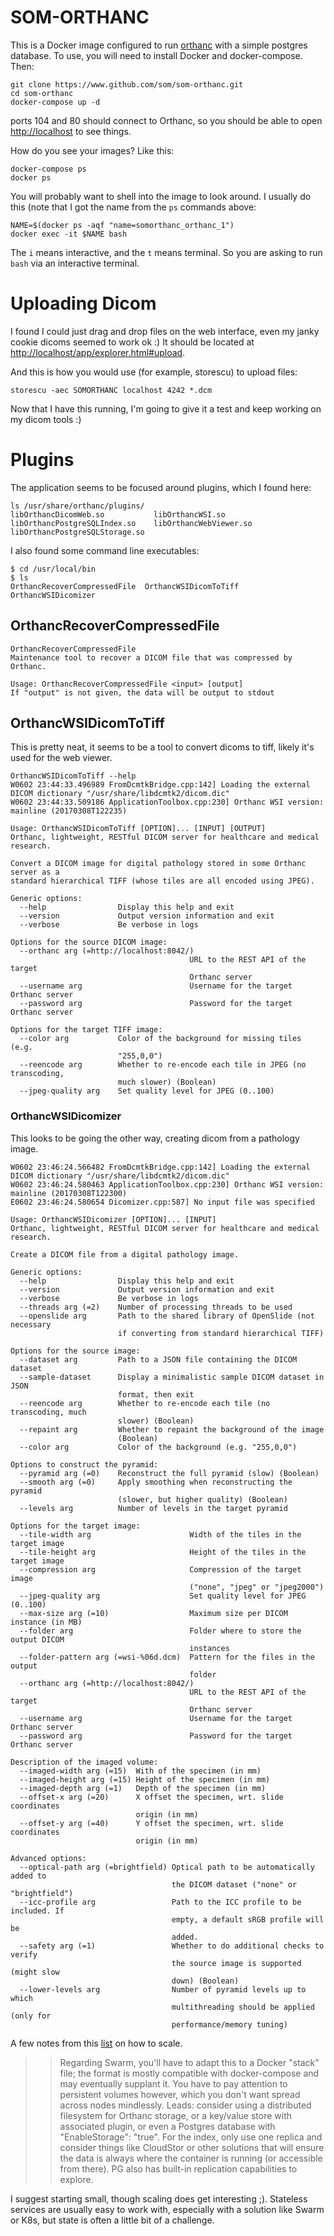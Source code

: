 # SOM-ORTHANC

This is a Docker image configured to run [orthanc](http://book.orthanc-server.com/users/docker.html) with a simple postgres database. To use, you will need to install Docker and docker-compose. Then:

```
git clone https://www.github.com/som/som-orthanc.git
cd som-orthanc
docker-compose up -d
```

ports 104 and 80 should connect to Orthanc, so you should be able to open [http://localhost](http://localhost) to see things.

How do you see your images? Like this:

```
docker-compose ps
docker ps
```

You will probably want to shell into the image to look around. I usually do this (note that I got the name from the `ps` commands above:

```
NAME=$(docker ps -aqf "name=somorthanc_orthanc_1")
docker exec -it $NAME bash
```

The `i` means interactive, and the `t` means terminal. So you are asking to run `bash` via an interactive terminal.

# Uploading Dicom
I found I could just drag and drop files on the web interface, even my janky cookie dicoms seemed to work ok :) It should be located at [http://localhost/app/explorer.html#upload](http://localhost/app/explorer.html#upload).

And this is how you would use (for example, storescu) to upload files:

```
storescu -aec SOMORTHANC localhost 4242 *.dcm
```

Now that I have this running, I'm going to give it a test and keep working on my dicom tools :)


# Plugins
The application seems to be focused around plugins, which I found here:

```
ls /usr/share/orthanc/plugins/
libOrthancDicomWeb.so           libOrthancWSI.so
libOrthancPostgreSQLIndex.so    libOrthancWebViewer.so
libOrthancPostgreSQLStorage.so
```

I also found some command line executables:

```
$ cd /usr/local/bin
$ ls
OrthancRecoverCompressedFile  OrthancWSIDicomToTiff  OrthancWSIDicomizer
```

## OrthancRecoverCompressedFile

```
OrthancRecoverCompressedFile       
Maintenance tool to recover a DICOM file that was compressed by Orthanc.

Usage: OrthancRecoverCompressedFile <input> [output]
If "output" is not given, the data will be output to stdout
```

## OrthancWSIDicomToTiff
This is pretty neat, it seems to be a tool to convert dicoms to tiff, likely it's used for the web viewer.

```
OrthancWSIDicomToTiff --help
W0602 23:44:33.496989 FromDcmtkBridge.cpp:142] Loading the external DICOM dictionary "/usr/share/libdcmtk2/dicom.dic"
W0602 23:44:33.509186 ApplicationToolbox.cpp:230] Orthanc WSI version: mainline (20170308T122235)

Usage: OrthancWSIDicomToTiff [OPTION]... [INPUT] [OUTPUT]
Orthanc, lightweight, RESTful DICOM server for healthcare and medical research.

Convert a DICOM image for digital pathology stored in some Orthanc server as a
standard hierarchical TIFF (whose tiles are all encoded using JPEG).

Generic options:
  --help                Display this help and exit
  --version             Output version information and exit
  --verbose             Be verbose in logs

Options for the source DICOM image:
  --orthanc arg (=http://localhost:8042/)
                                        URL to the REST API of the target 
                                        Orthanc server
  --username arg                        Username for the target Orthanc server
  --password arg                        Password for the target Orthanc server

Options for the target TIFF image:
  --color arg           Color of the background for missing tiles (e.g. 
                        "255,0,0")
  --reencode arg        Whether to re-encode each tile in JPEG (no transcoding,
                        much slower) (Boolean)
  --jpeg-quality arg    Set quality level for JPEG (0..100)

```

###  OrthancWSIDicomizer 
This looks to be going the other way, creating dicom from a pathology image.

```
W0602 23:46:24.566482 FromDcmtkBridge.cpp:142] Loading the external DICOM dictionary "/usr/share/libdcmtk2/dicom.dic"
W0602 23:46:24.580463 ApplicationToolbox.cpp:230] Orthanc WSI version: mainline (20170308T122300)
E0602 23:46:24.580654 Dicomizer.cpp:587] No input file was specified

Usage: OrthancWSIDicomizer [OPTION]... [INPUT]
Orthanc, lightweight, RESTful DICOM server for healthcare and medical research.

Create a DICOM file from a digital pathology image.

Generic options:
  --help                Display this help and exit
  --version             Output version information and exit
  --verbose             Be verbose in logs
  --threads arg (=2)    Number of processing threads to be used
  --openslide arg       Path to the shared library of OpenSlide (not necessary 
                        if converting from standard hierarchical TIFF)

Options for the source image:
  --dataset arg         Path to a JSON file containing the DICOM dataset
  --sample-dataset      Display a minimalistic sample DICOM dataset in JSON 
                        format, then exit
  --reencode arg        Whether to re-encode each tile (no transcoding, much 
                        slower) (Boolean)
  --repaint arg         Whether to repaint the background of the image 
                        (Boolean)
  --color arg           Color of the background (e.g. "255,0,0")

Options to construct the pyramid:
  --pyramid arg (=0)    Reconstruct the full pyramid (slow) (Boolean)
  --smooth arg (=0)     Apply smoothing when reconstructing the pyramid 
                        (slower, but higher quality) (Boolean)
  --levels arg          Number of levels in the target pyramid

Options for the target image:
  --tile-width arg                      Width of the tiles in the target image
  --tile-height arg                     Height of the tiles in the target image
  --compression arg                     Compression of the target image 
                                        ("none", "jpeg" or "jpeg2000")
  --jpeg-quality arg                    Set quality level for JPEG (0..100)
  --max-size arg (=10)                  Maximum size per DICOM instance (in MB)
  --folder arg                          Folder where to store the output DICOM 
                                        instances
  --folder-pattern arg (=wsi-%06d.dcm)  Pattern for the files in the output 
                                        folder
  --orthanc arg (=http://localhost:8042/)
                                        URL to the REST API of the target 
                                        Orthanc server
  --username arg                        Username for the target Orthanc server
  --password arg                        Password for the target Orthanc server

Description of the imaged volume:
  --imaged-width arg (=15)  With of the specimen (in mm)
  --imaged-height arg (=15) Height of the specimen (in mm)
  --imaged-depth arg (=1)   Depth of the specimen (in mm)
  --offset-x arg (=20)      X offset the specimen, wrt. slide coordinates 
                            origin (in mm)
  --offset-y arg (=40)      Y offset the specimen, wrt. slide coordinates 
                            origin (in mm)

Advanced options:
  --optical-path arg (=brightfield) Optical path to be automatically added to 
                                    the DICOM dataset ("none" or "brightfield")
  --icc-profile arg                 Path to the ICC profile to be included. If 
                                    empty, a default sRGB profile will be 
                                    added.
  --safety arg (=1)                 Whether to do additional checks to verify 
                                    the source image is supported (might slow 
                                    down) (Boolean)
  --lower-levels arg                Number of pyramid levels up to which 
                                    multithreading should be applied (only for 
                                    performance/memory tuning)
```

A few notes from this [list](https://groups.google.com/forum/#!topic/orthanc-users/RO4XKCxDEAE) on how to scale.

>> Regarding Swarm, you'll have to adapt this to a Docker "stack" file; 
the format is mostly compatible with docker-compose and may eventually 
supplant it. You have to pay attention to persistent volumes however, 
which you don't want spread across nodes mindlessly. Leads: consider 
using a distributed filesystem for Orthanc storage, or a key/value 
store with associated plugin, or even a Postgres database with 
"EnableStorage": "true". For the index, only use one replica and 
consider things like CloudStor or other solutions that will ensure the 
data is always where the container is running (or accessible from 
there). PG also has built-in replication capabilities to explore. 

I suggest starting small, though scaling does get interesting ;). 
Stateless services are usually easy to work with, especially with a 
solution like Swarm or K8s, but state is often a little bit of a 
challenge. 
